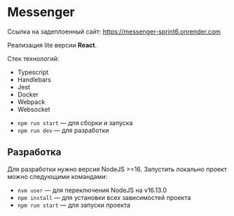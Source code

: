 # Messenger
Ссылка на задеплоенный сайт:
https://messenger-sprint6.onrender.com

Реализация lite версии <strong>React</strong>. 

Стек технологий:
<ul>
   <li>Typescript</li>
   <li>Handlebars</li>
   <li>Jest</li>
   <li>Docker</li>
   <li>Webpack</li>
   <li>Websocket</li>
</ul>

- `npm run start` — для сборки и запуска
- `npm run dev` — для разработки

## Разработка
Для разработки нужно версия NodeJS >=16. Запустить локально проект можно следующими командами:
- `nvm user` — для переключения NodeJS на v16.13.0
- `npm install` — для установки всех зависимостей проекта
- `npm run start` — для запуски проекта
